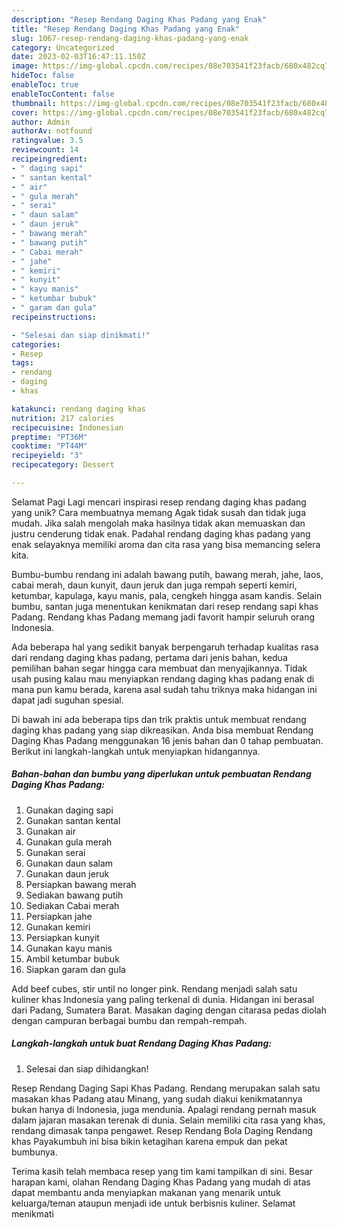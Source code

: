 ```yaml
---
description: "Resep Rendang Daging Khas Padang yang Enak"
title: "Resep Rendang Daging Khas Padang yang Enak"
slug: 1067-resep-rendang-daging-khas-padang-yang-enak
category: Uncategorized
date: 2023-02-03T16:47:11.150Z
image: https://img-global.cpcdn.com/recipes/08e703541f23facb/680x482cq70/rendang-daging-khas-padang-foto-resep-utama.jpg
hideToc: false
enableToc: true
enableTocContent: false
thumbnail: https://img-global.cpcdn.com/recipes/08e703541f23facb/680x482cq70/rendang-daging-khas-padang-foto-resep-utama.jpg
cover: https://img-global.cpcdn.com/recipes/08e703541f23facb/680x482cq70/rendang-daging-khas-padang-foto-resep-utama.jpg
author: Admin
authorAv: notfound
ratingvalue: 3.5
reviewcount: 14
recipeingredient:
- " daging sapi"
- " santan kental"
- " air"
- " gula merah"
- " serai"
- " daun salam"
- " daun jeruk"
- " bawang merah"
- " bawang putih"
- " Cabai merah"
- " jahe"
- " kemiri"
- " kunyit"
- " kayu manis"
- " ketumbar bubuk"
- " garam dan gula"
recipeinstructions:

- "Selesai dan siap dinikmati!"
categories:
- Resep
tags:
- rendang
- daging
- khas

katakunci: rendang daging khas 
nutrition: 217 calories
recipecuisine: Indonesian
preptime: "PT36M"
cooktime: "PT44M"
recipeyield: "3"
recipecategory: Dessert

---
```



Selamat Pagi Lagi mencari inspirasi resep rendang daging khas padang yang unik? Cara membuatnya memang Agak tidak susah dan tidak juga mudah. Jika salah mengolah maka hasilnya tidak akan memuaskan dan justru cenderung tidak enak. Padahal rendang daging khas padang yang enak selayaknya memiliki aroma dan cita rasa yang bisa memancing selera kita.


Bumbu-bumbu rendang ini adalah bawang putih, bawang merah, jahe, laos, cabai merah, daun kunyit, daun jeruk dan juga rempah seperti kemiri, ketumbar, kapulaga, kayu manis, pala, cengkeh hingga asam kandis. Selain bumbu, santan juga menentukan kenikmatan dari resep rendang sapi khas Padang. Rendang khas Padang memang jadi favorit hampir seluruh orang Indonesia.

Ada beberapa hal yang sedikit banyak berpengaruh terhadap kualitas rasa dari rendang daging khas padang, pertama dari jenis bahan, kedua pemilihan bahan segar hingga cara membuat dan menyajikannya. Tidak usah pusing kalau mau menyiapkan rendang daging khas padang enak di mana pun kamu berada, karena asal sudah tahu triknya maka hidangan ini dapat jadi suguhan spesial.


Di bawah ini ada beberapa tips dan trik praktis untuk membuat rendang daging khas padang yang siap dikreasikan. Anda bisa membuat Rendang Daging Khas Padang menggunakan 16 jenis bahan dan 0 tahap pembuatan. Berikut ini langkah-langkah untuk menyiapkan hidangannya.

<!--inarticleads1-->

##### Bahan-bahan dan bumbu yang diperlukan untuk pembuatan Rendang Daging Khas Padang:

1. Gunakan  daging sapi
1. Gunakan  santan kental
1. Gunakan  air
1. Gunakan  gula merah
1. Gunakan  serai
1. Gunakan  daun salam
1. Gunakan  daun jeruk
1. Persiapkan  bawang merah
1. Sediakan  bawang putih
1. Sediakan  Cabai merah
1. Persiapkan  jahe
1. Gunakan  kemiri
1. Persiapkan  kunyit
1. Gunakan  kayu manis
1. Ambil  ketumbar bubuk
1. Siapkan  garam dan gula


Add beef cubes, stir until no longer pink. Rendang menjadi salah satu kuliner khas Indonesia yang paling terkenal di dunia. Hidangan ini berasal dari Padang, Sumatera Barat. Masakan daging dengan citarasa pedas diolah dengan campuran berbagai bumbu dan rempah-rempah. 

<!--inarticleads2-->

##### Langkah-langkah untuk buat Rendang Daging Khas Padang:


1. Selesai dan siap dihidangkan!

Resep Rendang Daging Sapi Khas Padang. Rendang merupakan salah satu masakan khas Padang atau Minang, yang sudah diakui kenikmatannya bukan hanya di Indonesia, juga mendunia. Apalagi rendang pernah masuk dalam jajaran masakan terenak di dunia. Selain memiliki cita rasa yang khas, rendang dimasak tanpa pengawet. Resep Rendang Bola Daging Rendang khas Payakumbuh ini bisa bikin ketagihan karena empuk dan pekat bumbunya. 

Terima kasih telah membaca resep yang tim kami tampilkan di sini. Besar harapan kami, olahan Rendang Daging Khas Padang yang mudah di atas dapat membantu anda menyiapkan makanan yang menarik untuk keluarga/teman ataupun menjadi ide untuk berbisnis kuliner. Selamat menikmati
